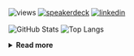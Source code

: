 ![views](https://komarev.com/ghpvc/?username=chck&color=blueviolet)
[![speakerdeck](https://img.shields.io/badge/Speaker_Deck-chck-8a2be2?style=flat-square&logo=speaker-deck)](https://speakerdeck.com/chck)
[![linkedin](https://img.shields.io/badge/LinkedIn-chck-8a2be2?style=flat-square&logo=linkedin)](https://www.linkedin.com/in/chck/)

<p align="left"> 
  <img alt="GitHub Stats" align="center" height="150" src="https://github-readme-stats-nine-umber-51.vercel.app/api?username=chck&count_private=true&show_icons=true&hide_title=true&theme=buefy" />
  <img alt="Top Langs" align="center" height="150" src="https://github-readme-stats-nine-umber-51.vercel.app/api/top-langs/?username=chck&layout=compact&count_private=true&show_icons=true&hide_title=true&theme=buefy" />
</p>

<details>
  <summary><b>Read more</b></summary>
  <br>

  <!--START_SECTION:waka-->
**🐱 My GitHub Data** 

> 📦 77.1 kB Used in GitHub's Storage 
 > 
> 🏆 110 Contributions in the Year 2024
 > 
> 💼 Opted to Hire
 > 
> 📜 134 Public Repositories 
 > 
> 🔑 19 Private Repositories 
 > 
**I'm a Night 🦉** 

```text
🌞 Morning                810 commits         ███░░░░░░░░░░░░░░░░░░░░░░   13.06 % 
🌆 Daytime                2043 commits        ████████░░░░░░░░░░░░░░░░░   32.94 % 
🌃 Evening                1765 commits        ███████░░░░░░░░░░░░░░░░░░   28.46 % 
🌙 Night                  1584 commits        ██████░░░░░░░░░░░░░░░░░░░   25.54 % 
```
📅 **I'm Most Productive on Thursday** 

```text
Monday                   1224 commits        █████░░░░░░░░░░░░░░░░░░░░   19.74 % 
Tuesday                  959 commits         ████░░░░░░░░░░░░░░░░░░░░░   15.46 % 
Wednesday                1016 commits        ████░░░░░░░░░░░░░░░░░░░░░   16.38 % 
Thursday                 1498 commits        ██████░░░░░░░░░░░░░░░░░░░   24.15 % 
Friday                   639 commits         ███░░░░░░░░░░░░░░░░░░░░░░   10.30 % 
Saturday                 332 commits         █░░░░░░░░░░░░░░░░░░░░░░░░   05.35 % 
Sunday                   534 commits         ██░░░░░░░░░░░░░░░░░░░░░░░   08.61 % 
```


📊 **This Week I Spent My Time On** 

```text
💬 Programming Languages: 
Other                    29 hrs 16 mins      ███████████████████████░░   91.70 % 
Terraform                59 mins             █░░░░░░░░░░░░░░░░░░░░░░░░   03.13 % 
Markdown                 49 mins             █░░░░░░░░░░░░░░░░░░░░░░░░   02.60 % 
sshconfig                16 mins             ░░░░░░░░░░░░░░░░░░░░░░░░░   00.85 % 
Git                      7 mins              ░░░░░░░░░░░░░░░░░░░░░░░░░   00.38 % 

🔥 Editors: 
Chrome                   29 hrs 9 mins       ███████████████████████░░   91.34 % 
VS Code                  1 hr 4 mins         █░░░░░░░░░░░░░░░░░░░░░░░░   03.37 % 
Neovim                   55 mins             █░░░░░░░░░░░░░░░░░░░░░░░░   02.88 % 
Obsidian                 46 mins             █░░░░░░░░░░░░░░░░░░░░░░░░   02.42 % 
```

**I Mostly Code in Python** 

```text
Python                   41 repos            ████████░░░░░░░░░░░░░░░░░   33.06 % 
Jupyter Notebook         18 repos            ████░░░░░░░░░░░░░░░░░░░░░   14.52 % 
Rust                     7 repos             █░░░░░░░░░░░░░░░░░░░░░░░░   05.65 % 
Shell                    3 repos             █░░░░░░░░░░░░░░░░░░░░░░░░   02.42 % 
Astro                    1 repo              ░░░░░░░░░░░░░░░░░░░░░░░░░   00.81 % 
```



**Timeline**

![Lines of Code chart](https://raw.githubusercontent.com/chck/chck/main/assets/bar_graph.png)


 Last Updated on 2024-03-10 01:24 UTC
<!--END_SECTION:waka-->
</details>

